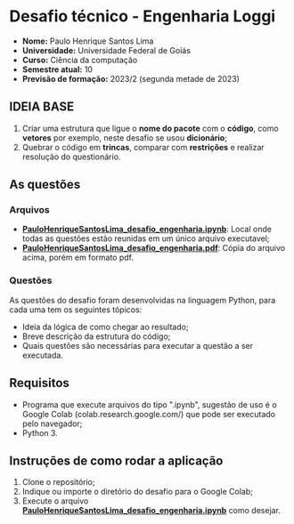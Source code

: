 # Desafio técnico - Engenharia Loggi

* **Nome:** Paulo Henrique Santos Lima
* **Universidade:** Universidade Federal de Goiás
* **Curso:** Ciência da computação
* **Semestre atual:** 10
* **Previsão de formação:** 2023/2 (segunda metade de 2023)
 
## **IDEIA BASE**
1. Criar uma estrutura que ligue o **nome do pacote** com o **código**, como **vetores** por exemplo, neste desafio se usou **dicionário**;
2. Quebrar o código em **trincas**, comparar com **restrições** e realizar resolução do questionário.
 
## **As questões**
### Arquivos
* [**PauloHenriqueSantosLima_desafio_engenharia.ipynb**](https://github.com/pauloh48/PauloHenriqueSantosLima_desafio_engenharia_Loggi/blob/main/PauloHenriqueSantosLima_desafio_engenharia.ipynb): Local onde todas as questões estão reunidas em um único arquivo executavel;
* [**PauloHenriqueSantosLima_desafio_engenharia.pdf**](https://github.com/pauloh48/PauloHenriqueSantosLima_desafio_engenharia_Loggi/blob/main/PauloHenriqueSantosLima_desafio_engenharia.pdf): Cópia do arquivo acima, porém em formato pdf.

### Questões 
As questões do desafio foram desenvolvidas na linguagem Python, para cada uma tem os seguintes tópicos:
* Ideia da lógica de como chegar ao resultado;
* Breve descrição da estrutura do código;
* Quais questões são necessárias para executar a questão a ser executada. 
 
## **Requisitos**
* Programa que execute arquivos do tipo ".ipynb", sugestão de uso é o Google Colab (colab.research.google.com/) que pode ser executado pelo navegador;
* Python 3.

## Instruções de como rodar a aplicação
1. Clone o repositório;
2. Indique ou importe o diretório do desafio para o Google Colab;
3. Execute o arquivo [**PauloHenriqueSantosLima_desafio_engenharia.ipynb**](https://github.com/pauloh48/PauloHenriqueSantosLima_desafio_engenharia_Loggi/blob/main/PauloHenriqueSantosLima_desafio_engenharia.ipynb) como desejar.
